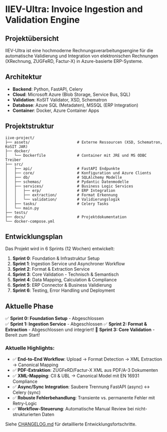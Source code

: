 # IIEV-Ultra: Invoice Ingestion and Validation Engine

## Projektübersicht

IIEV-Ultra ist eine hochmoderne Rechnungsverarbeitungsengine für die automatische Validierung und Integration von elektronischen Rechnungen (XRechnung, ZUGFeRD, Factur-X) in Azure-basierte ERP-Systeme.

## Architektur

- **Backend**: Python, FastAPI, Celery
- **Cloud**: Microsoft Azure (Blob Storage, Service Bus, SQL)
- **Validation**: KoSIT Validator, XSD, Schematron
- **Database**: Azure SQL (Metadaten), MSSQL (ERP Integration)
- **Container**: Docker, Azure Container Apps

## Projektstruktur

```
iive-project/
├── assets/                     # Externe Ressourcen (XSD, Schematron, KoSIT JAR)
├── docker/
│   └── Dockerfile              # Container mit JRE und MS ODBC Treiber
├── src/
│   ├── api/                    # FastAPI Endpunkte
│   ├── core/                   # Konfiguration und Azure Clients
│   ├── db/                     # SQLAlchemy Modelle
│   ├── schemas/                # Pydantic Datenmodelle
│   ├── services/               # Business Logic Services
│   │   ├── erp/                # ERP Integration
│   │   ├── extraction/         # Format Erkennung
│   │   └── validation/         # Validierungslogik
│   ├── tasks/                  # Celery Tasks
│   └── main.py
├── tests/
├── docs/                       # Projektdokumentation
└── docker-compose.yml
```

## Entwicklungsplan

Das Projekt wird in 6 Sprints (12 Wochen) entwickelt:

1. **Sprint 0**: Foundation & Infrastruktur Setup
2. **Sprint 1**: Ingestion Service und Asynchroner Workflow  
3. **Sprint 2**: Format & Extraction Service
4. **Sprint 3**: Core Validation - Technisch & Semantisch
5. **Sprint 4**: Data Mapping, Calculation & Compliance
6. **Sprint 5**: ERP Connector & Business Validierung
7. **Sprint 6**: Testing, Error Handling und Deployment

## Aktuelle Phase

✅ **Sprint 0: Foundation Setup** - Abgeschlossen  
✅ **Sprint 1: Ingestion Service** - Abgeschlossen
✅ **Sprint 2: Format & Extraction** - Abgeschlossen und integriert!
🎯 **Sprint 3: Core Validation** - Bereit zum Start!

### Aktuelle Highlights:
- ✅ **End-to-End Workflow**: Upload → Format Detection → XML Extraction → Canonical Mapping
- ✅ **PDF-Extraktion**: ZUGFeRD/Factur-X XML aus PDF/A-3 Dokumenten
- ✅ **XML-Mapping**: CII & UBL → Canonical Model mit EN 16931 Compliance
- ✅ **Async/Sync Integration**: Saubere Trennung FastAPI (async) ↔ Celery (sync)
- ✅ **Robuste Fehlerbehandlung**: Transiente vs. permanente Fehler mit Retry-Logic
- ✅ **Workflow-Steuerung**: Automatische Manual Review bei nicht-strukturierten Daten

Siehe [CHANGELOG.md](./CHANGELOG.md) für detaillierte Entwicklungsfortschritte.
